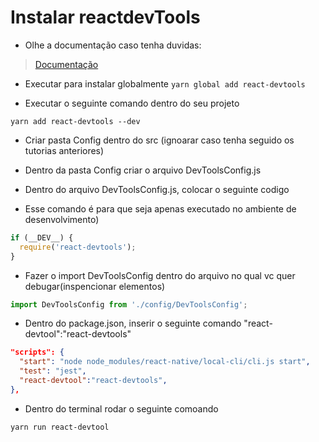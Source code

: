 # Instalar reactdevTools

* Olhe a documentação caso tenha duvidas:

> [Documentação]('https://github.com/facebook/react-devtools/blob/master/packages/react-devtools/README.md')

* Executar para instalar globalmente
  `yarn global add react-devtools`

* Executar o seguinte comando dentro do seu projeto

`yarn add react-devtools --dev`

* Criar pasta Config dentro do src (ignoarar caso tenha seguido os tutorias anteriores)
* Dentro da pasta Config criar o arquivo DevToolsConfig.js

* Dentro do arquivo DevToolsConfig.js, colocar o seguinte codigo

* Esse comando é para que seja apenas executado no ambiente de desenvolvimento)

```js
if (__DEV__) {
  require('react-devtools');
}
```

* Fazer o import DevToolsConfig dentro do arquivo no qual vc quer debugar(inspencionar elementos)

```js
import DevToolsConfig from './config/DevToolsConfig';
```

* Dentro do package.json, inserir o seguinte comando "react-devtool":"react-devtools"

```json
"scripts": {
  "start": "node node_modules/react-native/local-cli/cli.js start",
  "test": "jest",
  "react-devtool":"react-devtools",
},
```

* Dentro do terminal rodar o seguinte comoando

`yarn run react-devtool`